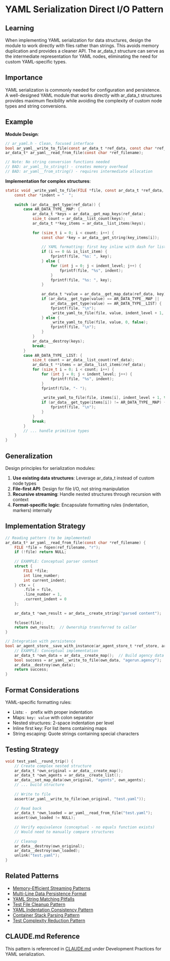 # YAML Serialization Direct I/O Pattern

## Learning
When implementing YAML serialization for data structures, design the module to work directly with files rather than strings. This avoids memory duplication and provides a cleaner API. The ar_data_t structure can serve as the intermediate representation for YAML nodes, eliminating the need for custom YAML-specific types.

## Importance
YAML serialization is commonly needed for configuration and persistence. A well-designed YAML module that works directly with ar_data_t structures provides maximum flexibility while avoiding the complexity of custom node types and string conversions.

## Example
**Module Design**:
```c
// ar_yaml.h - Clean, focused interface
bool ar_yaml__write_to_file(const ar_data_t *ref_data, const char *ref_filename);
ar_data_t* ar_yaml__read_from_file(const char *ref_filename);

// Note: No string conversion functions needed
// BAD: ar_yaml__to_string() - creates memory overhead
// BAD: ar_yaml__from_string() - requires intermediate allocation
```

**Implementation for complex structures**:
```c
static void _write_yaml_to_file(FILE *file, const ar_data_t *ref_data, int indent_level, bool is_list_item) {
    const char *indent = "  ";
    
    switch (ar_data__get_type(ref_data)) {
        case AR_DATA_TYPE__MAP: {
            ar_data_t *keys = ar_data__get_map_keys(ref_data);
            size_t count = ar_data__list_count(keys);
            ar_data_t **key_items = ar_data__list_items(keys);
            
            for (size_t i = 0; i < count; i++) {
                const char *key = ar_data__get_string(key_items[i]);
                
                // YAML formatting: first key inline with dash for list items
                if (i == 0 && is_list_item) {
                    fprintf(file, "%s: ", key);
                } else {
                    for (int j = 0; j < indent_level; j++) {
                        fprintf(file, "%s", indent);
                    }
                    fprintf(file, "%s: ", key);
                }
                
                ar_data_t *value = ar_data__get_map_data(ref_data, key);
                if (ar_data__get_type(value) == AR_DATA_TYPE__MAP || 
                    ar_data__get_type(value) == AR_DATA_TYPE__LIST) {
                    fprintf(file, "\n");
                    _write_yaml_to_file(file, value, indent_level + 1, false);
                } else {
                    _write_yaml_to_file(file, value, 0, false);
                    fprintf(file, "\n");
                }
            }
            ar_data__destroy(keys);
            break;
        }
        case AR_DATA_TYPE__LIST: {
            size_t count = ar_data__list_count(ref_data);
            ar_data_t **items = ar_data__list_items(ref_data);
            for (size_t i = 0; i < count; i++) {
                for (int j = 0; j < indent_level; j++) {
                    fprintf(file, "%s", indent);
                }
                fprintf(file, "- ");
                
                _write_yaml_to_file(file, items[i], indent_level + 1, true);
                if (ar_data__get_type(items[i]) != AR_DATA_TYPE__MAP) {
                    fprintf(file, "\n");
                }
            }
            break;
        }
        // ... handle primitive types
    }
}
```

## Generalization
Design principles for serialization modules:
1. **Use existing data structures**: Leverage ar_data_t instead of custom node types
2. **File-first API**: Design for file I/O, not string manipulation
3. **Recursive streaming**: Handle nested structures through recursion with context
4. **Format-specific logic**: Encapsulate formatting rules (indentation, markers) internally

## Implementation Strategy
```c
// Reading pattern (to be implemented)
ar_data_t* ar_yaml__read_from_file(const char *ref_filename) {
    FILE *file = fopen(ref_filename, "r");
    if (!file) return NULL;
    
    // EXAMPLE: Conceptual parser context
    struct {
        FILE *file;
        int line_number;
        int current_indent;
    } ctx = {
        .file = file,
        .line_number = 1,
        .current_indent = 0
    };
    
    ar_data_t *own_result = ar_data__create_string("parsed content");  // Simplified
    
    fclose(file);
    return own_result;  // Ownership transferred to caller
}

// Integration with persistence
bool ar_agent_store__save_with_instance(ar_agent_store_t *ref_store, ar_methodology_t *ref_methodology) {
    // EXAMPLE: Conceptual implementation
    ar_data_t *own_data = ar_data__create_map();  // Build agency data
    bool success = ar_yaml__write_to_file(own_data, "agerun.agency");
    ar_data__destroy(own_data);
    return success;
}
```

## Format Considerations
YAML-specific formatting rules:
- Lists: `- ` prefix with proper indentation
- Maps: `key: value` with colon separator
- Nested structures: 2-space indentation per level
- Inline first key: For list items containing maps
- String escaping: Quote strings containing special characters

## Testing Strategy
```c
void test_yaml__round_trip() {
    // Create complex nested structure
    ar_data_t *own_original = ar_data__create_map();
    ar_data_t *own_agents = ar_data__create_list();
    ar_data__set_map_data(own_original, "agents", own_agents);
    // ... build structure
    
    // Write to file
    assert(ar_yaml__write_to_file(own_original, "test.yaml"));
    
    // Read back
    ar_data_t *own_loaded = ar_yaml__read_from_file("test.yaml");
    assert(own_loaded != NULL);
    
    // Verify equivalence (conceptual - no equals function exists)
    // Would need to manually compare structures
    
    // Cleanup
    ar_data__destroy(own_original);
    ar_data__destroy(own_loaded);
    unlink("test.yaml");
}
```

## Related Patterns
- [Memory-Efficient Streaming Patterns](memory-efficient-streaming-patterns.md)
- [Multi-Line Data Persistence Format](multi-line-data-persistence-format.md)
- [YAML String Matching Pitfalls](yaml-string-matching-pitfalls.md)
- [Test File Cleanup Pattern](test-file-cleanup-pattern.md)
- [YAML Indentation Consistency Pattern](yaml-indentation-consistency-pattern.md)
- [Container Stack Parsing Pattern](container-stack-parsing-pattern.md)
- [Test Complexity Reduction Pattern](test-complexity-reduction-pattern.md)

## CLAUDE.md Reference
This pattern is referenced in [CLAUDE.md](../CLAUDE.md) under Development Practices for YAML serialization.